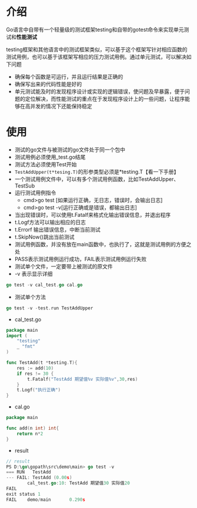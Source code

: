 # 介绍

Go语言中自带有一个轻量级的测试框架testing和自带的gotest命令来实现单元测试和**性能测试**

testing框架和其他语言中的测试框架类似，可以基于这个框架写针对相应函数的测试用例，也可以基于该框架写相应的压力测试用例。通过单元测试，可以解决如下问题

- 确保每个函数是可运行，并且运行结果是正确的
- 确保写出来的代码性能是好的
- 单元测试能及时的发现程序设计或实现的逻辑错误，使问题及早暴露，便于问题的定位解决，而性能测试的重点在于发现程序设计上的一些问题，让程序能够在高并发的情况下还能保持稳定



# 使用

- 测试的go文件与被测试的go文件处于同一个包中
- 测试用例必须使用_test.go结尾
- 测试方法必须使用Test开始
- `TestAddUpper(t*tesing.T)`的形参类型必须是*testing.T【看一下手册】
- 一个测试用例文件中，可以有多个测试用例函数，比如TestAddUpper、TestSub
- 运行测试用例指令
  - cmd>go test [如果运行正确，无日志，错误时，会输出日志]
  - cmd>go test -v[运行正确或是错误，都输出日志]
- 当出现错误时，可以使用t.Fatalf来格式化输出错误信息，并退出程序
- t.Logf方法可以输出相应的日志
- t.Errorf 输出错误信息，中断当前测试
- t.SkipNow()跳出当前测试
- 测试用例函数，并没有放在main函数中，也执行了，这就是测试用例的方便之处
- PASS表示测试用例运行成功，FAIL表示测试用例运行失败
- 测试单个文件，一定要带上被测试的原文件
- -v 表示显示详细

```go
go test -v cal_test.go cal.go
```

- 测试单个方法

```go
go test -v -test.run TestAddUpper
```



- cal_test.go

```go
package main
import (
	"testing"
	_ "fmt"
)

func TestAdd(t *testing.T){
	res := add(10)
	if res != 30 {
		t.Fatalf("TestAdd 期望值%v 实际值%v",30,res)
	}
	t.Logf("执行正确")
}
```

- cal.go

```go
package main

func add(n int) int{
	return n*2	
}
```

- result

```go
// result
PS D:\go\gopath\src\demo\main> go test -v
=== RUN   TestAdd
--- FAIL: TestAdd (0.00s)
        cal_test.go:10: TestAdd 期望值30 实际值20
FAIL
exit status 1
FAIL    demo/main       0.290s
```

